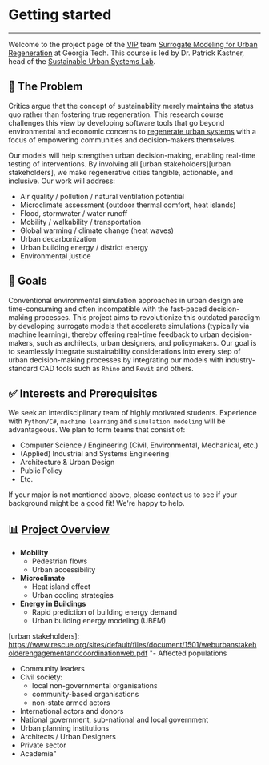 # Getting started

---

Welcome to the project page of the [VIP][VIP] team [Surrogate Modeling for Urban Regeneration](https://vip-smur.github.io/wiki/) at Georgia Tech. This course is led by Dr. Patrick Kastner, head of the [Sustainable Urban Systems Lab](https://sustain.arch.gatech.edu).

## 📝 The Problem

Critics argue that the concept of sustainability merely maintains the status quo rather than fostering true regeneration. This research course challenges this view by developing software tools that go beyond environmental and economic concerns to [regenerate urban systems](https://unhabitat.org/topic/urban-regeneration) with a focus of empowering communities and decision-makers themselves.

Our models will help strengthen urban decision-making, enabling real-time testing of interventions. By involving all [urban stakeholders][urban stakeholders], we make regenerative cities tangible, actionable, and inclusive. Our work will address:

- Air quality / pollution / natural ventilation potential
- Microclimate assessment (outdoor thermal comfort, heat islands)
- Flood, stormwater / water runoff
- Mobility / walkability / transportation
- Global warming / climate change (heat waves)
- Urban decarbonization
- Urban building energy / district energy
- Environmental justice  

## 🎯 Goals

Conventional environmental simulation approaches in urban design are time-consuming and often incompatible with the fast-paced decision-making processes. This project aims to revolutionize this outdated paradigm by developing surrogate models that accelerate simulations (typically via machine learning), thereby offering real-time feedback to urban decision-makers, such as architects, urban designers, and policymakers.
Our goal is to seamlessly integrate sustainability considerations into every step of urban decision-making processes by integrating our models with industry-standard CAD tools such as `Rhino` and `Revit` and others.

## ✅ Interests and Prerequisites

We seek an interdisciplinary team of highly motivated students. Experience with `Python/C#`, `machine learning` and `simulation modeling` will be advantageous. We plan to form teams that consist of:

- Computer Science / Engineering (Civil, Environmental, Mechanical, etc.)
- (Applied) Industrial and Systems Engineering
- Architecture & Urban Design
- Public Policy
- Etc.

If your major is not mentioned above, please contact us to see if your background might be a good fit! We're happy to help.
  
## 📊 [Project Overview](https://vip-smur.github.io/wiki/projects/)

- **Mobility**
  - Pedestrian flows
  - Urban accessibility
- **Microclimate**
  - Heat island effect
  - Urban cooling strategies
- **Energy in Buildings**
  - Rapid prediction of building energy demand
  - Urban building energy modeling (UBEM)

[VIP]: https://vip.gatech.edu/vip-vertically-integrated-projects-program "The Vertically Integrated Projects (VIP) Program is a transformative approach to enhancing higher education by engaging undergraduate and graduate students in ambitious, long-term, large-scale, multidisciplinary project teams that are led by faculty. The program has been rigorously evaluated and refined over more than two decades.<br><br> In VIP, teams of undergraduate students – from various years, disciplines and backgrounds – work with faculty and graduate students in their areas of scholarship and exploration. Undergraduate students earn academic credit for their work and have direct experience with the innovation process, while faculty and graduate students benefit from the extended efforts of their teams."

[urban stakeholders]: https://www.rescue.org/sites/default/files/document/1501/weburbanstakeholderengagementandcoordinationweb.pdf "- Affected populations
- Community leaders
- Civil society:
  - local non-governmental organisations
  - community-based organisations
  - non-state armed actors
- International actors and donors
- National government, sub-national and local government
- Urban planning institutions
- Architects / Urban Designers
- Private sector
- Academia"
